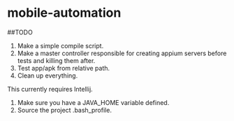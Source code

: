 # mobile-automation

##TODO
1. Make a simple compile script.
2. Make a master controller responsible for creating appium servers before tests and killing them after.
3. Test app/apk from relative path.
4. Clean up everything.


This currently requires Intellij.
1. Make sure you have a JAVA_HOME variable defined.
2. Source the project .bash_profile.